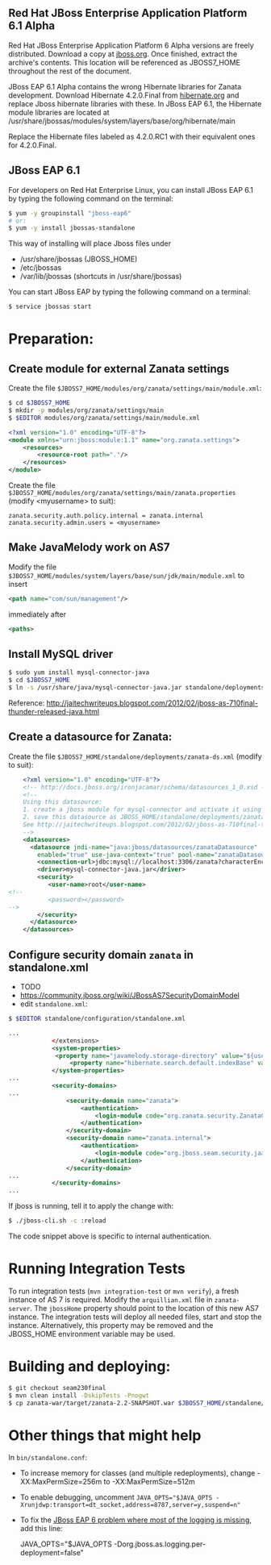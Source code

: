 ## Red Hat JBoss Enterprise Application Platform 6.1 Alpha

Red Hat JBoss Enterprise Application Platform 6 Alpha versions are freely distributed. Download a copy at [jboss.org](http://www.jboss.org/jbossas/downloads). Once finished, extract the archive's contents. This location will be referenced as JBOSS7_HOME throughout the rest of the document.

JBoss EAP 6.1 Alpha contains the wrong Hibernate libraries for Zanata development. Download Hibernate 4.2.0.Final from [hibernate.org](www.hibernate.org) and replace Jboss hibernate libraries with these. In JBoss EAP 6.1, the Hibernate module libraries are located at /usr/share/jbossas/modules/system/layers/base/org/hibernate/main

Replace the Hibernate files labeled as 4.2.0.RC1 with their equivalent ones for 4.2.0.Final.

## JBoss EAP 6.1

For developers on Red Hat Enterprise Linux, you can install JBoss EAP 6.1 by typing the following command on the terminal:

```sh
$ yum -y groupinstall "jboss-eap6"
# or:
$ yum -y install jbossas-standalone

```

This way of installing will place Jboss files under 
* /usr/share/jbossas (JBOSS_HOME)
* /etc/jbossas
* /var/lib/jbossas (shortcuts in /usr/share/jbossas)

You can start JBoss EAP by typing the following command on a terminal:

```sh
$ service jbossas start
```

# Preparation:
## Create module for external Zanata settings
Create the file `$JBOSS7_HOME/modules/org/zanata/settings/main/module.xml`:
```sh
$ cd $JBOSS7_HOME
$ mkdir -p modules/org/zanata/settings/main
$ $EDITOR modules/org/zanata/settings/main/module.xml
```

```xml
<?xml version="1.0" encoding="UTF-8"?>
<module xmlns="urn:jboss:module:1.1" name="org.zanata.settings">
    <resources>
        <resource-root path="."/>
    </resources>
</module>
```
Create the file `$JBOSS7_HOME/modules/org/zanata/settings/main/zanata.properties` (modify &lt;myusername&gt; to suit):
```properties
zanata.security.auth.policy.internal = zanata.internal
zanata.security.admin.users = <myusername>
```
## Make JavaMelody work on AS7
Modify the file `$JBOSS7_HOME/modules/system/layers/base/sun/jdk/main/module.xml` to insert 
```xml
<path name="com/sun/management"/>
```
immediately after
```xml
<paths>
```
## Install MySQL driver
```sh
$ sudo yum install mysql-connector-java
$ cd $JBOSS7_HOME
$ ln -s /usr/share/java/mysql-connector-java.jar standalone/deployments/
```
Reference: http://jaitechwriteups.blogspot.com/2012/02/jboss-as-710final-thunder-released-java.html

## Create a datasource for Zanata:
Create the file `$JBOSS7_HOME/standalone/deployments/zanata-ds.xml` (modify to suit):
```xml
    <?xml version="1.0" encoding="UTF-8"?>
    <!-- http://docs.jboss.org/ironjacamar/schema/datasources_1_0.xsd -->
    <!--
    Using this datasource:
    1. create a jboss module for mysql-connector and activate it using jboss-cli.sh
    2. save this datasource as JBOSS_HOME/standalone/deployments/zanata-ds.xml
    See http://jaitechwriteups.blogspot.com/2012/02/jboss-as-710final-thunder-released-java.html
    -->
    <datasources>
      <datasource jndi-name="java:jboss/datasources/zanataDatasource"
        enabled="true" use-java-context="true" pool-name="zanataDatasource">
        <connection-url>jdbc:mysql://localhost:3306/zanata?characterEncoding=UTF-8</connection-url>
        <driver>mysql-connector-java.jar</driver>
        <security>
           <user-name>root</user-name>
<!--
           <password></password>
-->
        </security>
      </datasource>
    </datasources>
```
## Configure security domain `zanata` in standalone.xml
 * TODO
 * https://community.jboss.org/wiki/JBossAS7SecurityDomainModel
 * edit `standalone.xml`:
```sh
$ $EDITOR standalone/configuration/standalone.xml
```
```xml
...
            </extensions>
            <system-properties>
	         <property name="javamelody.storage-directory" value="${user.home}/stats"/>
    	         <property name="hibernate.search.default.indexBase" value="${user.home}/indexes"/>
            </system-properties>
...
            <security-domains>
...
                <security-domain name="zanata">
                    <authentication>
                        <login-module code="org.zanata.security.ZanataCentralLoginModule" flag="required"/>
                    </authentication>
                </security-domain>
                <security-domain name="zanata.internal">
                    <authentication>
                        <login-module code="org.jboss.seam.security.jaas.SeamLoginModule" flag="required"/>
                    </authentication>
                </security-domain>
...
            </security-domains>
...
```
If jboss is running, tell it to apply the change with:
```sh
$ ./jboss-cli.sh -c :reload
```

The code snippet above is specific to internal authentication.

# Running Integration Tests

To run integration tests (`mvn integration-test` or `mvn verify`), a fresh instance of AS 7 is required. Modify the `arquillian.xml` file in `zanata-server`. The `jbossHome` property should point to the location of this new AS7 instance. The integration tests will deploy all needed files, start and stop the instance. Alternatively, this property may be removed and the JBOSS_HOME environment variable may be used.

# Building and deploying:
```sh
$ git checkout seam230final
$ mvn clean install -DskipTests -Pnogwt
$ cp zanata-war/target/zanata-2.2-SNAPSHOT.war $JBOSS7_HOME/standalone/deployments/zanata.war
```
# Other things that might help
In `bin/standalone.conf`:
 * To increase memory for classes (and multiple redeployments), change -XX:MaxPermSize=256m to -XX:MaxPermSize=512m
 * To enable debugging, uncomment `JAVA_OPTS="$JAVA_OPTS -Xrunjdwp:transport=dt_socket,address=8787,server=y,suspend=n"`
 * To fix the [JBoss EAP 6 problem where most of the logging is missing](http://stackoverflow.com/questions/12670415/log4j-doesnt-log-anything-under-jboss-6-eap), add this line:

    JAVA_OPTS="$JAVA_OPTS -Dorg.jboss.as.logging.per-deployment=false"